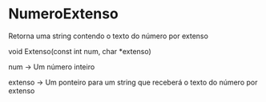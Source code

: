 # NumeroExtenso
Retorna uma string contendo o texto do número por extenso

void Extenso(const int num, char *extenso)

num -> Um número inteiro

extenso -> Um ponteiro para um string que receberá o texto do número por extenso
